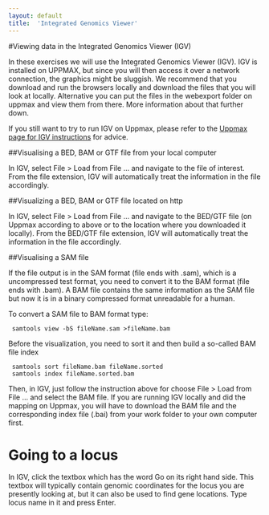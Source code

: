 ```yaml
---
layout: default
title:  'Integrated Genomics Viewer'
---
```


#Viewing data in the Integrated Genomics Viewer (IGV)


In these exercises we will use the  Integrated Genomics Viewer (IGV). 
IGV is installed on UPPMAX, but since you will then access it over a network connection, the graphics might be sluggish. We recommend that you download and run the browsers locally and download the files that you will look at locally. Alternative you can put the files in the webexport folder on uppmax and view them from there. More information about that further down. 

If you still want to try to run IGV on Uppmax, please refer to the 
[Uppmax page for IGV instructions](http://www.uppmax.uu.se/starting-integrative-genomics-viewer-igv-on-milou) for advice.  

##Visualising a BED, BAM or GTF file from your local computer                                                          

In IGV, select File > Load from File ... and navigate to the file of interest. From 
the file extension, IGV will automatically treat the information in the file accordingly. 

##Visualizing a BED, BAM or GTF file located on http

In IGV, select File > Load from File ... and navigate to the BED/GTF file (on 
Uppmax according to above or to the location where you downloaded it locally). From 
the BED/GTF file extension, IGV will automatically treat the information in the file accordingly. 



##Visualising a SAM file

If the file output is in the SAM format (file ends with .sam), which is a uncompressed test format, 
you need to convert it to the BAM format (file ends with .bam). A BAM file contains the same information as the SAM file but now it is in a binary compressed format unreadable for a human. 

To convert a SAM file to BAM format type:

     samtools view -bS fileName.sam >fileName.bam


Before the visualization, you need to sort it and then build a so-called BAM file index

     samtools sort fileName.bam fileName.sorted
     samtools index fileName.sorted.bam

Then, in IGV, just follow the instruction above for choose File > Load from File ... and select the BAM file. 
If you are running IGV locally and did the mapping on Uppmax, you will have to 
download the BAM file and the corresponding index file (.bai) from your work folder 
to your own computer first.


Going to a locus
================

In IGV, click the textbox which has the word 
Go on its right hand side. This textbox will typically contain genomic coordinates for 
the locus you are presently looking at, but it can also be used to find gene locations. 
Type locus name in it and press Enter.




